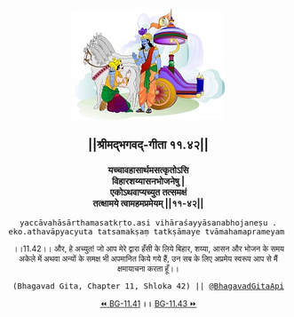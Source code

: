<center><img src="../../asset/BG.png" alt="#API #bhagavadgitaapi #slok #nodejs #js #api #gitaapi #krishna #hinduism #vedic #ISKCON #shreemadbhagavadgita #technology"/>
<h2>||श्रीमद्‍भगवद्‍-गीता ११.४२||</h2>
<h3>यच्चावहासार्थमसत्कृतोऽसि<br/>विहारशय्यासनभोजनेषु |<br/>एकोऽथवाप्यच्युत तत्समक्षं<br/>तत्क्षामये त्वामहमप्रमेयम् ||११-४२||</h3>
<pre>yaccāvahāsārthamasatkṛto.asi vihāraśayyāsanabhojaneṣu .<br/>eko.athavāpyacyuta tatsamakṣaṃ tatkṣāmaye tvāmahamaprameyam ||11-42||</pre>
<p>।।11.42।। और, हे अच्युत! जो आप मेरे द्वारा हँसी के लिये बिहार, शय्या, आसन और भोजन के समय अकेले में अथवा अन्यों के समक्ष भी अपमानित किये गये हैं, उन सब के लिए अप्रमेय स्वरूप आप से मैं क्षमायाचना करता हूँ।।</p>
<pre>(Bhagavad Gita, Chapter 11, Shloka 42) || <a href="https://twitter.com/bhagavadgitaapi">@BhagavadGitaApi</a></pre><a href="../../11/41">⏪  BG-11.41</a><b>        ।।        </b><a href="../../11/43">BG-11.43  ⏩</a></center></center>